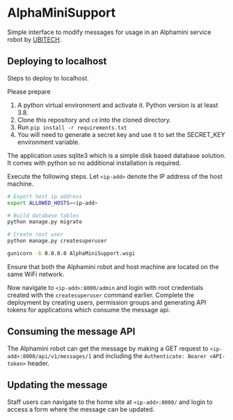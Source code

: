 # AlphaMiniSupport
Simple interface to modify messages for usage in an Alphamini service robot by [UBITECH](https://www.ubitech.eu/).

## Deploying to localhost
Steps to deploy to localhost. 

Please prepare

1. A python virtual environment and activate it. Python version is at least 3.8. 
2. Clone this repository and `cd` into the cloned directory. 
3. Run `pip install -r requirements.txt`
4. You will need to generate a secret key and use it to set the SECRET_KEY environment variable. 

The application uses sqlite3 which is a simple disk based database solution. It comes with python so no additional installation is required. 

Execute the following steps. Let `<ip-add>` denote the IP address of the host machine.

```bash
# Export host ip address 
export ALLOWED_HOSTS=<ip-add>

# Build database tables
python manage.py migrate

# Create root user
python manage.py createsuperuser

gunicorn -b 0.0.0.0 AlphaMiniSupport.wsgi
```

Ensure that both the Alphamini robot and host machine are located on the same WiFi network. 



Now navigate to `<ip-add>:8000/admin` and login with root credentials created with the `createsuperuser` command earlier. Complete the deployment by creating users, permission groups and generating API tokens for applications 
which consume the message api. 

## Consuming the message API
The Alphamini robot can get the message by making a GET request to `<ip-add>:8000/api/v1/messages/1` and including the `Authenticate: Bearer <API-token>`
header.

## Updating the message
Staff users can navigate to the home site at `<ip-add>:8000/` and login to access a form where the message can be updated. 
